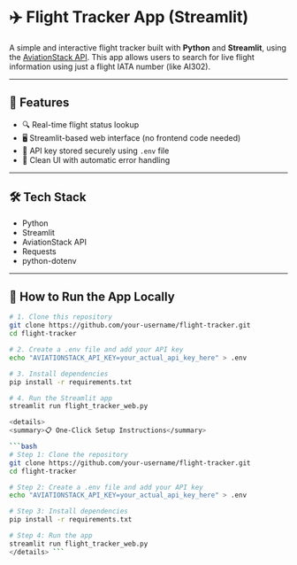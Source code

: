 # ✈️ Flight Tracker App (Streamlit)

A simple and interactive flight tracker built with **Python** and **Streamlit**, using the [AviationStack API](https://aviationstack.com/). This app allows users to search for live flight information using just a flight IATA number (like AI302).

---

## 🌟 Features

- 🔍 Real-time flight status lookup
- 🖥️ Streamlit-based web interface (no frontend code needed)
- 🔐 API key stored securely using `.env` file
- 🧼 Clean UI with automatic error handling

---

## 🛠️ Tech Stack

- Python
- Streamlit
- AviationStack API
- Requests
- python-dotenv

---

## 🚀 How to Run the App Locally

```bash
# 1. Clone this repository
git clone https://github.com/your-username/flight-tracker.git
cd flight-tracker

# 2. Create a .env file and add your API key
echo "AVIATIONSTACK_API_KEY=your_actual_api_key_here" > .env

# 3. Install dependencies
pip install -r requirements.txt

# 4. Run the Streamlit app
streamlit run flight_tracker_web.py

<details>
<summary>📋 One-Click Setup Instructions</summary>

```bash
# Step 1: Clone the repository
git clone https://github.com/your-username/flight-tracker.git
cd flight-tracker

# Step 2: Create a .env file and add your API key
echo "AVIATIONSTACK_API_KEY=your_actual_api_key_here" > .env

# Step 3: Install dependencies
pip install -r requirements.txt

# Step 4: Run the app
streamlit run flight_tracker_web.py
</details> ```
